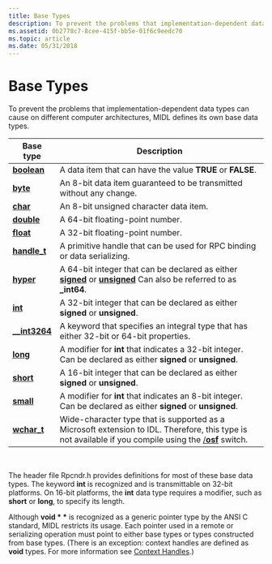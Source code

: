 ```yaml
---
title: Base Types
description: To prevent the problems that implementation-dependent data types can cause on different computer architectures, MIDL defines its own base data types.
ms.assetid: 0b2778c7-8cee-415f-bb5e-01f6c9eedc70
ms.topic: article
ms.date: 05/31/2018
---
```


# Base Types

To prevent the problems that implementation-dependent data types can cause on different computer architectures, MIDL defines its own base data types.



| Base type                         | Description                                                                                                                                                         |
|-----------------------------------|---------------------------------------------------------------------------------------------------------------------------------------------------------------------|
| [**boolean**](https://docs.microsoft.com/windows/desktop/Midl/boolean)       | A data item that can have the value **TRUE** or **FALSE**.                                                                                                          |
| [**byte**](https://docs.microsoft.com/windows/desktop/Midl/byte)             | An 8-bit data item guaranteed to be transmitted without any change.                                                                                                 |
| [**char**](https://docs.microsoft.com/windows/desktop/Midl/char-idl)         | An 8-bit unsigned character data item.                                                                                                                              |
| [**double**](https://docs.microsoft.com/windows/desktop/Midl/double)         | A 64-bit floating-point number.                                                                                                                                     |
| [**float**](https://docs.microsoft.com/windows/desktop/Midl/float)           | A 32-bit floating-point number.                                                                                                                                     |
| [**handle\_t**](https://docs.microsoft.com/windows/desktop/Midl/handle-t)    | A primitive handle that can be used for RPC binding or data serializing.                                                                                            |
| [**hyper**](https://docs.microsoft.com/windows/desktop/Midl/hyper)           | A 64-bit integer that can be declared as either [**signed**](https://docs.microsoft.com/windows/desktop/Midl/signed) or [**unsigned**](https://docs.microsoft.com/windows/desktop/Midl/unsigned) Can also be referred to as **\_int64**.                  |
| [**int**](https://docs.microsoft.com/windows/desktop/Midl/int)               | A 32-bit integer that can be declared as either **signed** or **unsigned**.                                                                                         |
| [**\_\_int3264**](https://docs.microsoft.com/windows/desktop/Midl/--int3264) | A keyword that specifies an integral type that has either 32-bit or 64-bit properties.                                                                              |
| [**long**](https://docs.microsoft.com/windows/desktop/Midl/long)             | A modifier for **int** that indicates a 32-bit integer. Can be declared as either **signed** or **unsigned**.                                                       |
| [**short**](https://docs.microsoft.com/windows/desktop/Midl/short)           | A 16-bit integer that can be declared as either **signed** or **unsigned**.                                                                                         |
| [**small**](https://docs.microsoft.com/windows/desktop/Midl/small)           | A modifier for **int** that indicates an 8-bit integer. Can be declared as either **signed** or **unsigned**.                                                       |
| [**wchar\_t**](https://docs.microsoft.com/windows/desktop/Midl/wchar-t)      | Wide-character type that is supported as a Microsoft extension to IDL. Therefore, this type is not available if you compile using the [/**osf**](https://docs.microsoft.com/windows/desktop/Midl/-osf) switch. |



 

The header file Rpcndr.h provides definitions for most of these base data types. The keyword **int** is recognized and is transmittable on 32-bit platforms. On 16-bit platforms, the **int** data type requires a modifier, such as **short** or **long**, to specify its length.

Although **void \* \*** is recognized as a generic pointer type by the ANSI C standard, MIDL restricts its usage. Each pointer used in a remote or serializing operation must point to either base types or types constructed from base types. (There is an exception: context handles are defined as **void** types. For more information see [Context Handles](context-handles.md).)

 

 




